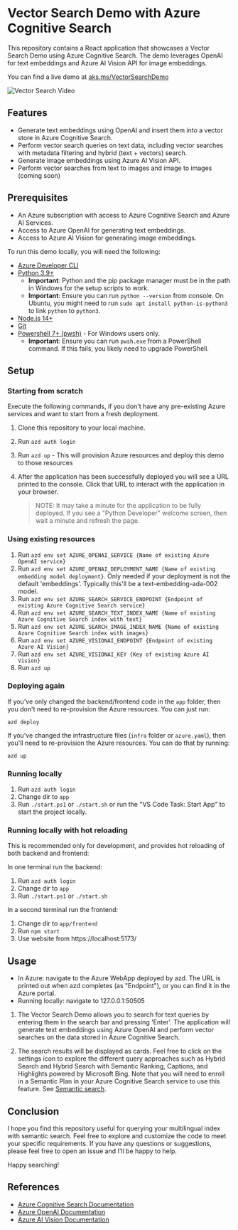# Vector Search Demo with Azure Cognitive Search

This repository contains a React application that showcases a Vector Search Demo using Azure Cognitive Search. The demo leverages OpenAI for text embeddings and Azure AI Vision API for image embeddings.

You can find a live demo at [aks.ms/VectorSearchDemo](https://app-backend-eypgput7faetw.azurewebsites.net/)

![Vector Search Video](public/VectorSearchDemo.gif?raw=true)

## Features

- Generate text embeddings using OpenAI and insert them into a vector store in Azure Cognitive Search.
- Perform vector search queries on text data, including vector searches with metadata filtering and hybrid (text + vectors) search.
- Generate image embeddings using Azure AI Vision API.
- Perform vector searches from text to images and image to images (coming soon)

## Prerequisites

- An Azure subscription with access to Azure Cognitive Search and Azure AI Services.
- Access to Azure OpenAI for generating text embeddings.
- Access to Azure AI Vision for generating image embeddings.

To run this demo locally, you will need the following:

- [Azure Developer CLI](https://aka.ms/azure-dev/install)
- [Python 3.9+](https://www.python.org/downloads/)
  - **Important**: Python and the pip package manager must be in the path in Windows for the setup scripts to work.
  - **Important**: Ensure you can run `python --version` from console. On Ubuntu, you might need to run `sudo apt install python-is-python3` to link `python` to `python3`.
- [Node.js 14+](https://nodejs.org/en/download/)
- [Git](https://git-scm.com/downloads)
- [Powershell 7+ (pwsh)](https://github.com/powershell/powershell) - For Windows users only.
  - **Important**: Ensure you can run `pwsh.exe` from a PowerShell command. If this fails, you likely need to upgrade PowerShell.

## Setup

### Starting from scratch

Execute the following commands, if you don't have any pre-existing Azure services and want to start from a fresh deployment.

1. Clone this repository to your local machine.
1. Run `azd auth login`
1. Run `azd up` - This will provision Azure resources and deploy this demo to those resources
1. After the application has been successfully deployed you will see a URL printed to the console. Click that URL to interact with the application in your browser.

   > NOTE: It may take a minute for the application to be fully deployed. If you see a "Python Developer" welcome screen, then wait a minute and refresh the page.

### Using existing resources

1. Run `azd env set AZURE_OPENAI_SERVICE {Name of existing Azure OpenAI service}`
1. Run `azd env set AZURE_OPENAI_DEPLOYMENT_NAME {Name of existing embedding model deployment}`. Only needed if your deployment is not the default 'embeddings'. Typically this'll be a text-embedding-ada-002 model.
1. Run `azd env set AZURE_SEARCH_SERVICE_ENDPOINT {Endpoint of existing Azure Cognitive Search service}`
1. Run `azd env set AZURE_SEARCH_TEXT_INDEX_NAME {Name of existing Azure Cognitive Search index with text}`
1. Run `azd env set AZURE_SEARCH_IMAGE_INDEX_NAME {Name of existing Azure Cognitive Search index with images}`
1. Run `azd env set AZURE_VISIONAI_ENDPOINT {Endpoint of existing Azure AI Vision}`
1. Run `azd env set AZURE_VISIONAI_KEY {Key of existing Azure AI Vision}`
1. Run `azd up`

### Deploying again

If you've only changed the backend/frontend code in the `app` folder, then you don't need to re-provision the Azure resources. You can just run:

`azd deploy`

If you've changed the infrastructure files (`infra` folder or `azure.yaml`), then you'll need to re-provision the Azure resources. You can do that by running:

`azd up`

### Running locally

1. Run `azd auth login`
1. Change dir to `app`
1. Run `./start.ps1` or `./start.sh` or run the "VS Code Task: Start App" to start the project locally.

### Running locally with hot reloading

This is recommended only for development, and provides hot reloading of both backend and frontend:

In one terminal run the backend:

1. Run `azd auth login`
1. Change dir to `app`
1. Run `./start.ps1` or `./start.sh`

In a second terminal run the frontend:

1. Change dir to `app/frontend`
1. Run `npm start`
1. Use website from https://localhost:5173/

## Usage

- In Azure: navigate to the Azure WebApp deployed by azd. The URL is printed out when azd completes (as "Endpoint"), or you can find it in the Azure portal.
- Running locally: navigate to 127.0.0.1:50505

1. The Vector Search Demo allows you to search for text queries by entering them in the search bar and pressing 'Enter'. The application will generate text embeddings using Azure OpenAI and perform vector searches on the data stored in Azure Cognitive Search.

1. The search results will be displayed as cards. Feel free to click on the settings icon to explore the different query approaches such as Hybrid Search and Hybrid Search with Semantic Ranking, Captions, and Highlights powered by Microsoft Bing. Note that you will need to enroll in a Semantic Plan in your Azure Cognitive Search service to use this feature. See [Semantic search](https://learn.microsoft.com/azure/search/semantic-search-overview).

## Conclusion

I hope you find this repository useful for querying your multilingual index with semantic search. Feel free to explore and customize the code to meet your specific requirements.
If you have any questions or suggestions, please feel free to open an issue and I'll be happy to help.

Happy searching!

## References

- [Azure Cognitive Search Documentation](https://learn.microsoft.com/azure/search/)
- [Azure OpenAI Documentation](https://learn.microsoft.com/azure/cognitive-services/openai/)
- [Azure AI Vision Documentation](https://learn.microsoft.com/azure/ai-services/computer-vision/)

